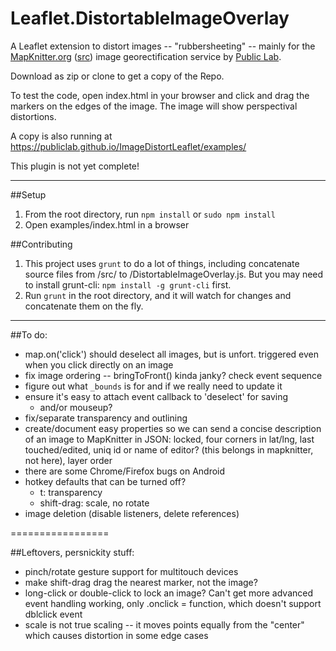 Leaflet.DistortableImageOverlay
===================

A Leaflet extension to distort images -- "rubbersheeting" -- mainly for the [MapKnitter.org](http://mapknitter.org) ([src](https://github.com/publiclab/mapknitter)) image georectification service by [Public Lab](http://publiclab.org).

Download as zip or clone to get a copy of the Repo.

To test the code, open index.html in your browser and click and drag the markers on the edges of the image. The image will show perspectival distortions.

A copy is also running at https://publiclab.github.io/ImageDistortLeaflet/examples/

This plugin is not yet complete!

****

##Setup

1. From the root directory, run `npm install` or `sudo npm install`
2. Open examples/index.html in a browser

##Contributing

1. This project uses `grunt` to do a lot of things, including concatenate source files from /src/ to /DistortableImageOverlay.js. But you may need to install grunt-cli: `npm install -g grunt-cli` first.
2. Run `grunt` in the root directory, and it will watch for changes and concatenate them on the fly.

****

##To do:

* map.on('click') should deselect all images, but is unfort. triggered even when you click directly on an image
* fix image ordering -- bringToFront() kinda janky? check event sequence
* figure out what `_bounds` is for and if we really need to update it
* ensure it's easy to attach event callback to 'deselect' for saving
  * and/or mouseup?
* fix/separate transparency and outlining
* create/document easy properties so we can send a concise description of an image to MapKnitter in JSON: locked, four corners in lat/lng, last touched/edited, uniq id or name of editor? (this belongs in mapknitter, not here), layer order
* there are some Chrome/Firefox bugs on Android
* hotkey defaults that can be turned off?
  * t: transparency
  * shift-drag: scale, no rotate
* image deletion (disable listeners, delete references)

=================

##Leftovers, persnickity stuff:

* pinch/rotate gesture support for multitouch devices
* make shift-drag drag the nearest marker, not the image?
* long-click or double-click to lock an image? Can't get more advanced event handling working, only .onclick = function, which doesn't support dblclick event
* scale is not true scaling -- it moves points equally from the "center" which causes distortion in some edge cases


